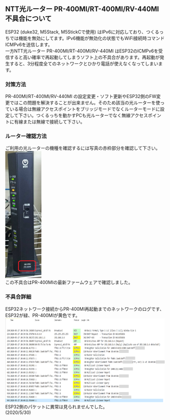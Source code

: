 ## NTT光ルーター PR-400MI/RT-400MI/RV-440MI 不具合について
ESP32 (duke32, M5Stack, M5StickCで使用) はIPv6に対応しており、つくるっちでは機能を無効にしてます。IPv6機能が無効化の状態でもWiFi接続時コマンドICMPv6を送信します。  
一方NTT光ルーター PR-400MI/RT-400MI/RV-440MI はESP32のICMPv6を受信すると高い確率で再起動してしまうソフト上の不具合があります。再起動が発生すると、3分程度全てのネットワークとひかり電話が使えなくなってしまいます。

### 対策方法
PR-400MI/RT-400MI/RV-440MI の設定変更・ソフト更新やESP32側のFW変更ではこの問題を解決することが出来ません。そのため該当の光ルーターを使っている場合は無線アクセスポイントをブリッジモードでなくルーターモードに設定して下さい。つくるっちを動かすPCも光ルーターでなく無線アクセスポイントに有線または無線で接続して下さい。

### ルーター確認方法
ご利用の光ルーターの機種を確認するには写真の赤枠部分を確認して下さい。  
<img src="images/PR-400MI.jpg" width="114" height="400">  
この不具合はPR-400MIの最新ファームウェアで確認しました。

### 不具合詳細
ESP32ネットワーク接続からPR-400MI再起動までのネットワークのログです、ESP32が緑、PR-400MIが黄色です。
<img src="images/RouterReboot.png" width="846" height="265">  
ESP32側のパケットに異常は見られませんでした。  
(2020/5/30)
